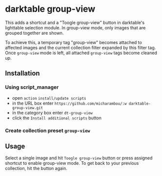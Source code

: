 darktable group-view
===============================
This adds a shortcut and a "Toogle group-view" button in darktable's lighttable selection module.
In group-view mode, only images that are grouped together are shown.

To achieve this, a temporary tag "group-view" becomes attached to affected images and the current collection filter expanded by this filter tag. Once `group-view` mode is left, all attached `group-view` tags become cleaned up.

Installation
------------
### Using script_manager

* open `action` `install/update scripts`
* in the URL box enter `https://github.com/micharambou/:w
darktable-group-view.git`
* in the category box enter `dt-group-view`
* click the `Install additional scripts` button
  
### Create collection preset `group-view`

Usage
-----
Select a single image and hit `Toogle group-view` button or press assigned shortcut to enable group-view mode.
To get back to your previous collection, hit the button again. 